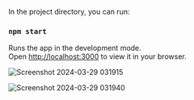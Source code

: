 In the project directory, you can run:

### `npm start`

Runs the app in the development mode.\
Open [http://localhost:3000](http://localhost:3000) to view it in your browser.


![Screenshot 2024-03-29 031915](https://github.com/heyush79/recipe-react/assets/112588427/b643c9da-0541-4797-bf26-342afc1a7879)

![Screenshot 2024-03-29 031940](https://github.com/heyush79/recipe-react/assets/112588427/7251a9a0-d65f-4720-bda5-f8def7f60359)

